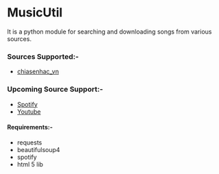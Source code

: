 # MusicUtil

It is a python module for searching and downloading songs from various sources.

### Sources Supported:-
- [chiasenhac_vn](http://chiasenhac.vn)

### Upcoming Source Support:-
- [Spotify](https://spotify.com)
- [Youtube](https://youtube.com)

#### Requirements:-
* requests
* beautifulsoup4
* spotify
* html 5 lib

